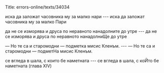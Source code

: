 Title: errors-online/texts/34034

иска да заложат часовника му за малко нари --- иска да заложат часовника му за малко Пари

да не се изморява и друса по неравното нанадолните до утре --- да не се изморява и друса по неравното нанадолниЩе до утре

— Но те са и старомодни — подметка мисис Кленъм. --- — Но те са и старомодни — подметНа мисис Кленъм.

се вгледа в шала, с които бе наметната --- се вгледа в шала, с коЙто бе наметната (глава XIV)

